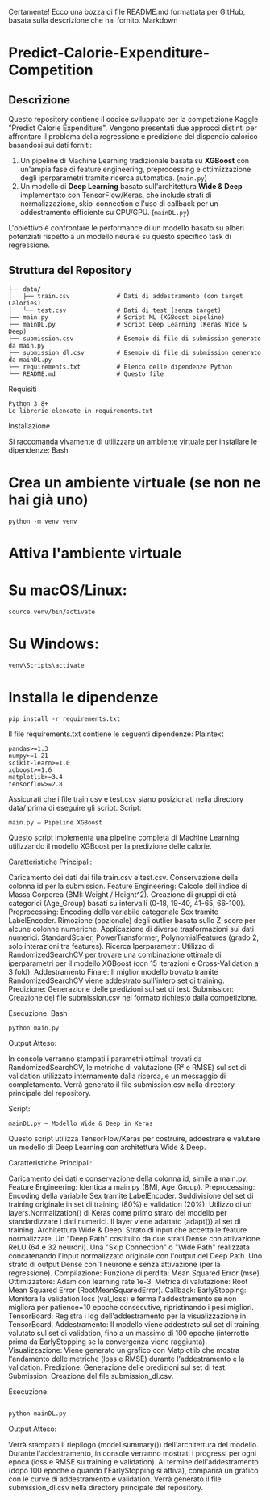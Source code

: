 Certamente! Ecco una bozza di file README.md formattata per GitHub, basata sulla descrizione che hai fornito.
Markdown

# Predict-Calorie-Expenditure-Competition

## Descrizione
Questo repository contiene il codice sviluppato per la competizione Kaggle "Predict Calorie Expenditure". Vengono presentati due approcci distinti per affrontare il problema della regressione e predizione del dispendio calorico basandosi sui dati forniti:

1.  Un pipeline di Machine Learning tradizionale basata su **XGBoost** con un'ampia fase di feature engineering, preprocessing e ottimizzazione degli iperparametri tramite ricerca automatica. (`main.py`)
2.  Un modello di **Deep Learning** basato sull'architettura **Wide & Deep** implementato con TensorFlow/Keras, che include strati di normalizzazione, skip-connection e l'uso di callback per un addestramento efficiente su CPU/GPU. (`mainDL.py`)

L'obiettivo è confrontare le performance di un modello basato su alberi potenziati rispetto a un modello neurale su questo specifico task di regressione.

## Struttura del Repository

```text
├── data/
│   ├── train.csv             # Dati di addestramento (con target Calories)
│   └── test.csv              # Dati di test (senza target)
├── main.py                   # Script ML (XGBoost pipeline)
├── mainDL.py                 # Script Deep Learning (Keras Wide & Deep)
├── submission.csv            # Esempio di file di submission generato da main.py
├── submission_dl.csv         # Esempio di file di submission generato da mainDL.py
├── requirements.txt          # Elenco delle dipendenze Python
└── README.md                 # Questo file
```
Requisiti

    Python 3.8+
    Le librerie elencate in requirements.txt

Installazione

Si raccomanda vivamente di utilizzare un ambiente virtuale per installare le dipendenze:
Bash

# Crea un ambiente virtuale (se non ne hai già uno)
```
python -m venv venv
```
# Attiva l'ambiente virtuale
# Su macOS/Linux:
```
source venv/bin/activate
```
# Su Windows:
```
venv\Scripts\activate
```
# Installa le dipendenze
```
pip install -r requirements.txt
```
Il file requirements.txt contiene le seguenti dipendenze:
Plaintext
```
pandas>=1.3
numpy>=1.21
scikit-learn>=1.0
xgboost>=1.6
matplotlib>=3.4
tensorflow>=2.8
```
Assicurati che i file train.csv e test.csv siano posizionati nella directory data/ prima di eseguire gli script.
Script:
```
main.py – Pipeline XGBoost
```
Questo script implementa una pipeline completa di Machine Learning utilizzando il modello XGBoost per la predizione delle calorie.

Caratteristiche Principali:

  Caricamento dei dati dai file train.csv e test.csv.
  Conservazione della colonna id per la submission.
  Feature Engineering:
      Calcolo dell'indice di Massa Corporea (BMI: Weight / Height^2).
      Creazione di gruppi di età categorici (Age_Group) basati su intervalli (0-18, 19-40, 41-65, 66-100).
  Preprocessing:
      Encoding della variabile categoriale Sex tramite LabelEncoder.
      Rimozione (opzionale) degli outlier basata sullo Z-score per alcune colonne numeriche.
      Applicazione di diverse trasformazioni sui dati numerici: StandardScaler, PowerTransformer, PolynomialFeatures (grado 2, solo interazioni tra features).
  Ricerca Iperparametri: Utilizzo di RandomizedSearchCV per trovare una combinazione ottimale di iperparametri per il modello XGBoost (con 15 iterazioni e Cross-Validation a 3 fold).
  Addestramento Finale: Il miglior modello trovato tramite RandomizedSearchCV viene addestrato sull'intero set di training.
  Predizione: Generazione delle predizioni sul set di test.
  Submission: Creazione del file submission.csv nel formato richiesto dalla competizione.

Esecuzione:
Bash
```
python main.py
```
Output Atteso:

  In console verranno stampati i parametri ottimali trovati da RandomizedSearchCV, le metriche di valutazione (R² e RMSE) sul set di validation utilizzato internamente dalla ricerca, e un messaggio di completamento.
  Verrà generato il file submission.csv nella directory principale del repository.

Script:
```
mainDL.py – Modello Wide & Deep in Keras
```
Questo script utilizza TensorFlow/Keras per costruire, addestrare e valutare un modello di Deep Learning con architettura Wide & Deep.

Caratteristiche Principali:

  Caricamento dei dati e conservazione della colonna id, simile a main.py.
  Feature Engineering: Identica a main.py (BMI, Age_Group).
  Preprocessing:
      Encoding della variabile Sex tramite LabelEncoder.
      Suddivisione del set di training originale in set di training (80%) e validation (20%).
      Utilizzo di un layers.Normalization() di Keras come primo strato del modello per standardizzare i dati numerici. Il layer viene adattato (adapt()) al set di training.
  Architettura Wide & Deep:
      Strato di input che accetta le feature normalizzate.
      Un "Deep Path" costituito da due strati Dense con attivazione ReLU (64 e 32 neuroni).
      Una "Skip Connection" o "Wide Path" realizzata concatenando l'input normalizzato originale con l'output del Deep Path.
      Uno strato di output Dense con 1 neurone e senza attivazione (per la regressione).
  Compilazione:
      Funzione di perdita: Mean Squared Error (mse).
      Ottimizzatore: Adam con learning rate 1e-3.
      Metrica di valutazione: Root Mean Squared Error (RootMeanSquaredError).
  Callback:
      EarlyStopping: Monitora la validation loss (val_loss) e ferma l'addestramento se non migliora per patience=10 epoche consecutive, ripristinando i pesi migliori.
      TensorBoard: Registra i log dell'addestramento per la visualizzazione in TensorBoard.
  Addestramento: Il modello viene addestrato sul set di training, valutato sul set di validation, fino a un massimo di 100 epoche (interrotto prima da EarlyStopping se la convergenza viene raggiunta).
  Visualizzazione: Viene generato un grafico con Matplotlib che mostra l'andamento delle metriche (loss e RMSE) durante l'addestramento e la validation.
  Predizione: Generazione delle predizioni sul set di test.
  Submission: Creazione del file submission_dl.csv.

Esecuzione:
```Bash

python mainDL.py
```
Output Atteso:

  Verrà stampato il riepilogo (model.summary()) dell'architettura del modello.
  Durante l'addestramento, in console verranno mostrati i progressi per ogni epoca (loss e RMSE su training e validation).
  Al termine dell'addestramento (dopo 100 epoche o quando l'EarlyStopping si attiva), comparirà un grafico con le curve di addestramento e validation.
  Verrà generato il file submission_dl.csv nella directory principale del repository.
